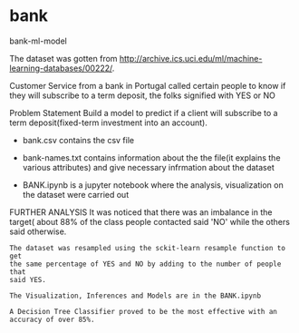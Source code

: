 # bank
bank-ml-model

The dataset was gotten from 
http://archive.ics.uci.edu/ml/machine-learning-databases/00222/.


Customer Service from a bank in Portugal called certain people to know if
they will subscribe to a term deposit, the folks signified with YES or NO

Problem Statement
	Build a model to predict if a client will subscribe to  a
	term deposit(fixed-term investment into an account).

- bank.csv contains the csv file

- bank-names.txt contains information about the the file(it explains the 
various attributes) and give necessary infrmation about the dataset

- BANK.ipynb is a jupyter notebook where the analysis, visualization 
on the dataset were carried out

FURTHER ANALYSIS
	It was noticed that there was an imbalance in the target(
	about 88% of the class people contacted said 'NO' while the others
	said otherwise.

	The dataset was resampled using the sckit-learn resample function to get
	the same percentage of YES and NO by adding to the number of people that
	said YES.

	The Visualization, Inferences and Models are in the BANK.ipynb

	A Decision Tree Classifier proved to be the most effective with an
	accuracy of over 85%.

